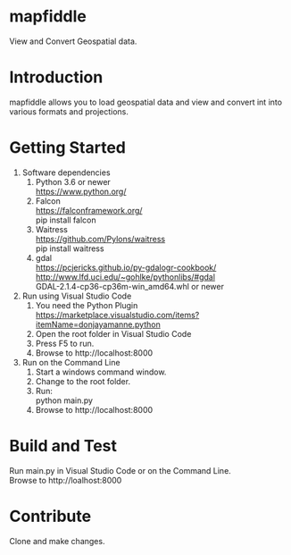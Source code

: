 # mapfiddle
View and Convert Geospatial data.

# Introduction 
mapfiddle allows you to load geospatial data and view and convert int into various formats and projections.

# Getting Started
1. Software dependencies
    1. Python 3.6 or newer  
       https://www.python.org/
    2. Falcon  
       https://falconframework.org/  
       pip install falcon
    3. Waitress  
       https://github.com/Pylons/waitress  
       pip install waitress
    4. gdal  
       https://pcjericks.github.io/py-gdalogr-cookbook/  
       http://www.lfd.uci.edu/~gohlke/pythonlibs/#gdal  		 
       GDAL-2.1.4-cp36-cp36m-win_amd64.whl or newer
2. Run using Visual Studio Code
    1. You need the Python Plugin  
       https://marketplace.visualstudio.com/items?itemName=donjayamanne.python
    2. Open the root folder in Visual Studio Code
    3. Press F5 to run.
    4. Browse to http://localhost:8000
3. Run on the Command Line
    1. Start a windows command window.
    2. Change to the root folder.
    3. Run:  
       python main.py
    4. Browse to http://localhost:8000

# Build and Test
Run main.py in Visual Studio Code or on the Command Line.  
Browse to http://loalhost:8000

# Contribute
Clone and make changes.
